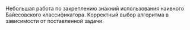Небольшая работа по закреплению знакний использования наивного Байесовского классификатора. 
Корректный выбор алгоритма в зависимости от поставленной задачи.